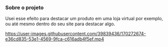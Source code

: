 ### Sobre o projeto

Usei esse efeito para destacar um produto em uma loja virtual por exemplo, ou até mesmo dentro do seu site para destacar algo.


https://user-images.githubusercontent.com/39839436/170272674-e36cd835-53e1-4569-9fca-c616adb4f5ef.mp4

